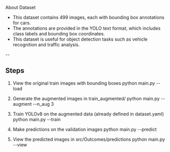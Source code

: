 About Dataset

- This dataset contains 499 images, each with bounding box annotations for cars.
- The annotations are provided in the YOLO text format, which includes class labels and bounding box coordinates.
- This dataset is useful for object detection tasks such as vehicle recognition and traffic analysis.

--

## Steps

1. View the original train images with bounding boxes
python main.py --load

2. Generate the augmented images in train_augmented/
python main.py --augment --n_aug 3

3. Train YOLOv8 on the augmented data (already defined in dataset.yaml)
python main.py --train

4. Make predictions on the validation images
python main.py --predict

5. View the predicted images in src/Outcomes/predictions
python main.py --view
